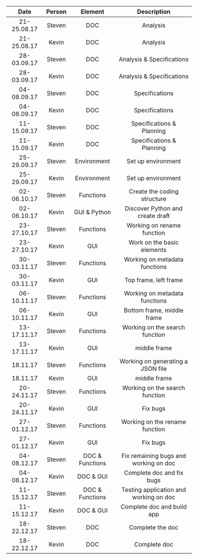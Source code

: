 |     Date    | Person |     Element     |               Description              |
|:-----------:|:------:|:---------------:|:--------------------------------------:|
| 21-25.08.17 | Steven |       DOC       | Analysis                               |
| 21-25.08.17 |  Kevin |       DOC       | Analysis                               |
| 28-03.09.17 | Steven |       DOC       | Analysis & Specifications              |
| 28-03.09.17 |  Kevin |       DOC       | Analysis & Specifications              |
| 04-08.09.17 | Steven |       DOC       | Specifications                         |
| 04-08.09.17 |  Kevin |       DOC       | Specifications                         |
| 11-15.09.17 | Steven |       DOC       | Specifications & Planning              |
| 11-15.09.17 |  Kevin |       DOC       | Specifications & Planning              |
| 25-29.09.17 | Steven |   Environment   | Set up environment                     |
| 25-29.09.17 |  Kevin |   Environment   | Set up environment                     |
| 02-06.10.17 | Steven |    Functions    | Create the coding structure            |
| 02-06.10.17 |  Kevin |   GUI & Python  | Discover Python and create draft       |
| 23-27.10.17 | Steven |    Functions    | Working on rename function             |
| 23-27.10.17 |  Kevin |       GUI       | Work on the basic elements             |
| 30-03.11.17 | Steven |    Functions    | Working on metadata functions          |
| 30-03.11.17 |  Kevin |       GUI       | Top frame, left frame                  |
| 06-10.11.17 | Steven |    Functions    | Working on metadata functions          |
| 06-10.11.17 |  Kevin |       GUI       | Bottom frame, middle frame             |
| 13-17.11.17 | Steven |    Functions    | Working on the search function         |
| 13-17.11.17 |  Kevin |       GUI       | middle frame                           |
|   18.11.17  | Steven |    Functions    | Working on generating a JSON file      |
|   18.11.17  |  Kevin |       GUI       | middle frame                           |
| 20-24.11.17 | Steven |    Functions    | Working on the search function         |
| 20-24.11.17 |  Kevin |       GUI       | Fix bugs                               |
| 27-01.12.17 | Steven |    Functions    | Working on the rename function         |
| 27-01.12.17 |  Kevin |       GUI       | Fix bugs                               |
| 04-08.12.17 | Steven | DOC & Functions | Fix remaining bugs and working on doc  |
| 04-08.12.17 |  Kevin |    DOC & GUI    |  Complete doc and fix bugs             |
| 11-15.12.17 | Steven | DOC & Functions | Testing application and working on doc |
| 11-15.12.17 |  Kevin |    DOC & GUI    | Complete doc and build app             |
| 18-22.12.17 | Steven |       DOC       | Complete the doc                       |
| 18-22.12.17 |  Kevin |       DOC       | Complete doc                           |
